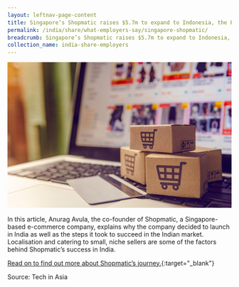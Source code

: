 ```yaml
---
layout: leftnav-page-content
title: Singapore’s Shopmatic raises $5.7m to expand to Indonesia, the Philippines
permalink: /india/share/what-employers-say/singapore-shopmatic/
breadcrumb: Singapore’s Shopmatic raises $5.7m to expand to Indonesia, the Philippines
collection_name: india-share-employers
---
```


<img src="\images\india-employers\singapore-shopmatic.jpg" alt="singapore-shopmatic" style="width:800px;" />

In this article, Anurag Avula, the co-founder of Shopmatic, a Singapore-based e-commerce company, explains why the company decided to launch in India as well as the steps it took to succeed in the Indian market. Localisation and catering to small, niche sellers are some of the factors behind Shopmatic’s success in India. 

[Read on to find out more about Shopmatic’s journey.](https://www.techinasia.com/shopmatic-raises-6-million-to-expand-indonesia-philippines){:target="_blank"}

Source: Tech in Asia
